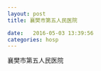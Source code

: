 ```yaml
--- 
layout: post 
title: 襄樊市第五人民医院

date:   2016-05-03 13:39:56 
categories: hosp 
--- 
```

   
襄樊市第五人民医院
